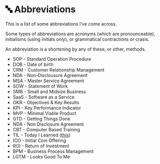 # 🔤 Abbreviations

This is a list of some abbreviations I've come across.

Some types of abbreviations are acronyms \(which are pronounceable\), initialisms \(using initials only\), or grammatical contractions or crasis.

An abbreviation is a shortening by any of these, or other, methods.

* SOP - Standard Operation Procedure
* DOB - Date of birth
* CRM - Customer Relationship Management
* NDA - Non-Disclousure Agreement
* MSA - Master Service Agreement
* SOW - Statement of Work
* SMB - Small and Midsize Business
* SaaS - Software as a Service
* OKR - Objectives & Key Results
* KPI - Key Performance Indicator
* MVP - Minimal Viable Product
* GTD - Getting Things Done
* NDA - Non Disclosure Agreement
* CBT - Computer Based Training
* TIL - Today I Learned \([this](../til.md)\)
* ICO - Initial Coin Offering
* ROI - Return of Investment
* BPM - Business Process Management
* LGTM - Looks Good To Me


